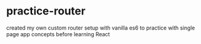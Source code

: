 # practice-router

created my own custom router setup with vanilla es6 to practice with single page app concepts before learning React
